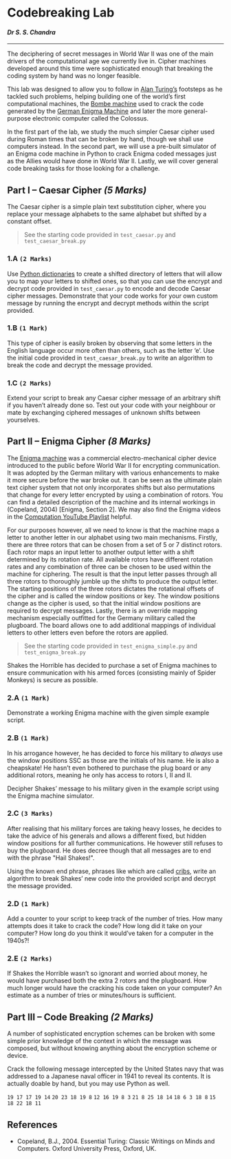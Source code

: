 #                               Codebreaking Lab                               #
####                           *Dr S. S. Chandra*                           ####

--------------------------------------------------------------------------------

The deciphering of secret messages in World War II was one of the main drivers
of the computational age we currently live in. Cipher machines developed around
this time were sophisticated enough that breaking the coding system by hand was
no longer feasible.

This lab was designed to allow you to follow in [Alan Turing’s](
https://en.wikipedia.org/wiki/Alan_Turing) footsteps as he tackled such
problems, helping building one of the world’s first computational machines, the
[Bombe machine](https://en.wikipedia.org/wiki/Bombe) used to crack the code
generated by the [German Enigma Machine](
https://en.wikipedia.org/wiki/Enigma_machine) and later the more general-purpose
electronic computer called the Colossus.

In the first part of the lab, we study the much simpler Caesar cipher used
during Roman times that can be broken by hand, though we shall use computers
instead. In the second part, we will use a pre-built simulator of an Enigma code
machine in Python to crack Enigma coded messages just as the Allies would have
done in World War II. Lastly, we will cover general code breaking tasks for
those looking for a challenge.


## Part I – Caesar Cipher _(5 Marks)_

The Caesar cipher is a simple plain text substitution cipher, where you replace
your message alphabets to the same alphabet but shifted by a constant offset.

> See the starting code provided in `test_caesar.py` and `test_caesar_break.py`

### 1.A `(2 Marks)`
Use [Python dictionaries](https://developers.google.com/edu/python/dict-files)
to create a shifted directory of letters that will allow you to map your letters
to shifted ones, so that you can use the encrypt and decrypt code provided in
`test_caesar.py` to encode and decode Caesar cipher messages. Demonstrate that
your code works for your own custom message by running the encrypt and decrypt
methods within the script provided.

### 1.B `(1 Mark)`
This type of cipher is easily broken by observing that some letters in the
English language occur more often than others, such as the letter ‘e’. Use the
initial code provided in `test_caesar_break.py` to write an algorithm to break
the code and decrypt the message provided.

### 1.C `(2 Marks)`
Extend your script to break any Caesar cipher message of an arbitrary shift if
you haven’t already done so. Test out your code with your neighbour or mate by
exchanging ciphered messages of unknown shifts between yourselves.


## Part II – Enigma Cipher _(8 Marks)_

The [Enigma machine](https://en.wikipedia.org/wiki/Enigma_machine) was a
commercial electro-mechanical cipher device introduced to the public before
World War II for encrypting communication. It was adopted by the German military
with various enhancements to make it more secure before the war broke out. It
can be seen as the ultimate plain text cipher system that not only incorporates
shifts but also permutations that change for every letter encrypted by using a
combination of rotors. You can find a detailed description of the machine and
its internal workings in (Copeland, 2004) [Enigma, Section 2]. We may also find
the Enigma videos in the [Computation YouTube Playlist](
https://www.youtube.com/playlist?list=PLC0kkV5axv-X3JOXeHGoedTMCXGakoYmt)
helpful.

For our purposes however, all we need to know is that the machine maps a letter
to another letter in our alphabet using two main mechanisms. Firstly, there are
three rotors that can be chosen from a set of 5 or 7 distinct rotors. Each rotor
maps an input letter to another output letter with a shift determined by its
rotation rate. All available rotors have different rotation rates and any
combination of three can be chosen to be used within the machine for ciphering.
The result is that the input letter passes through all three rotors to
thoroughly jumble up the shifts to produce the output letter. The starting
positions of the three rotors dictates the rotational offsets of the cipher and
is called the window positions or key. The window positions change as the cipher
is used, so that the initial window positions are required to decrypt messages.
Lastly, there is an override mapping mechanism especially outfitted for the
Germany military called the plugboard. The board allows one to add additional
mappings of individual letters to other letters even before the rotors are
applied.

> See the starting code provided in `test_enigma_simple.py` and
> `test_enigma_break.py`

Shakes the Horrible has decided to purchase a set of Enigma machines to ensure
communication with his armed forces (consisting mainly of Spider Monkeys) is
secure as possible.

### 2.A `(1 Mark)`
Demonstrate a working Enigma machine with the given simple example script.

### 2.B `(1 Mark)`
In his arrogance however, he has decided to force his military to _always_ use
the window positions SSC as those are the initials of his name. He is also a
cheapskate! He hasn’t even bothered to purchase the plug board or any additional
rotors, meaning he only has access to rotors I, II and II.

Decipher Shakes’ message to his military given in the example script using the
Enigma machine simulator.

### 2.C `(3 Marks)`
After realising that his military forces are taking heavy losses, he decides to
take the advice of his generals and allows a different fixed, but hidden window
positions for all further communications. He however still refuses to buy the
plugboard. He does decree though that all messages are to end with the phrase
"Hail Shakes!".

Using the known end phrase, phrases like which are called [cribs](
https://en.wikipedia.org/wiki/Cryptanalysis_of_the_Enigma#Crib-based_decryption),
write an algorithm to break Shakes’ new code into the provided script and
decrypt the message provided.

### 2.D `(1 Mark)`
Add a counter to your script to keep track of the number of tries. How many
attempts does it take to crack the code? How long did it take on your computer?
How long do you think it would’ve taken for a computer in the 1940s?!

### 2.E `(2 Marks)`
If Shakes the Horrible wasn’t so ignorant and worried about money, he would have
purchased both the extra 2 rotors and the plugboard. How much longer would have
the cracking his code taken on your computer? An estimate as a number of tries
or minutes/hours is sufficient.


## Part III – Code Breaking _(2 Marks)_

A number of sophisticated encryption schemes can be broken with some simple
prior knowledge of the context in which the message was composed, but without
knowing anything about the encryption scheme or device.

Crack the following message intercepted by the United States navy that was
addressed to a Japanese naval officer in 1941 to reveal its contents. It is
actually doable by hand, but you may use Python as well.

`19 17 17 19 14` `20 23 18 19 8` `12 16 19 8 3` `21 8 25 18 14` `18 6 3 18 8`
`15 18 22 18 11`



## References

- Copeland, B.J., 2004. Essential Turing: Classic Writings on Minds and
     Computers. Oxford University Press, Oxford, UK.
